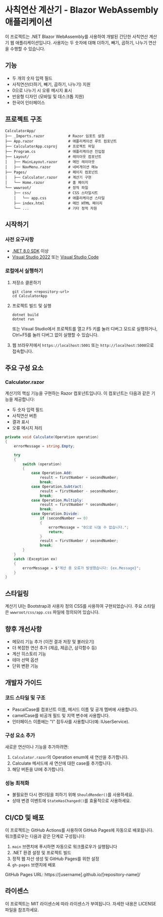 # 사칙연산 계산기 - Blazor WebAssembly 애플리케이션

이 프로젝트는 .NET Blazor WebAssembly를 사용하여 개발된 간단한 사칙연산 계산기 웹 애플리케이션입니다. 사용자는 두 숫자에 대해 더하기, 빼기, 곱하기, 나누기 연산을 수행할 수 있습니다.

## 기능

- 두 개의 숫자 입력 필드
- 사칙연산(더하기, 빼기, 곱하기, 나누기) 지원
- 0으로 나누기 시 오류 메시지 표시
- 반응형 디자인 (모바일 및 데스크톱 지원)
- 한국어 인터페이스

## 프로젝트 구조

```
CalculatorApp/
├── _Imports.razor           # Razor 임포트 설정
├── App.razor                # 애플리케이션 루트 컴포넌트
├── CalculatorApp.csproj     # 프로젝트 파일
├── Program.cs               # 애플리케이션 진입점
├── Layout/                  # 레이아웃 컴포넌트
│   ├── MainLayout.razor     # 메인 레이아웃
│   ├── NavMenu.razor        # 네비게이션 메뉴
├── Pages/                   # 페이지 컴포넌트
│   ├── Calculator.razor     # 계산기 구현
│   └── Home.razor           # 홈 페이지
└── wwwroot/                 # 정적 파일
    ├── css/                 # CSS 스타일시트
    │   └── app.css          # 애플리케이션 스타일
    ├── index.html           # 메인 HTML 페이지
    └── ...                  # 기타 정적 자원
```

## 시작하기

### 사전 요구사항

- [.NET 8.0 SDK](https://dotnet.microsoft.com/download/dotnet/8.0) 이상
- [Visual Studio 2022](https://visualstudio.microsoft.com/downloads/) 또는 [Visual Studio Code](https://code.visualstudio.com/)

### 로컬에서 실행하기

1. 저장소 클론하기
   ```
   git clone <repository-url>
   cd CalculatorApp
   ```

2. 프로젝트 빌드 및 실행
   ```
   dotnet build
   dotnet run
   ```
   또는 Visual Studio에서 프로젝트를 열고 F5 키를 눌러 디버그 모드로 실행하거나, Ctrl+F5를 눌러 디버그 없이 실행할 수 있습니다.

3. 웹 브라우저에서 `https://localhost:5001` 또는 `http://localhost:5000`으로 접속합니다.

## 주요 구성 요소

### Calculator.razor

계산기의 핵심 기능을 구현하는 Razor 컴포넌트입니다. 이 컴포넌트는 다음과 같은 기능을 제공합니다:

- 두 숫자 입력 필드
- 사칙연산 버튼
- 결과 표시
- 오류 메시지 처리

```csharp
private void Calculate(Operation operation)
{
    errorMessage = string.Empty;

    try
    {
        switch (operation)
        {
            case Operation.Add:
                result = firstNumber + secondNumber;
                break;
            case Operation.Subtract:
                result = firstNumber - secondNumber;
                break;
            case Operation.Multiply:
                result = firstNumber * secondNumber;
                break;
            case Operation.Divide:
                if (secondNumber == 0)
                {
                    errorMessage = "0으로 나눌 수 없습니다.";
                    return;
                }
                result = firstNumber / secondNumber;
                break;
        }
    }
    catch (Exception ex)
    {
        errorMessage = $"계산 중 오류가 발생했습니다: {ex.Message}";
    }
}
```

## 스타일링

계산기 UI는 Bootstrap과 사용자 정의 CSS를 사용하여 구현되었습니다. 주요 스타일은 `wwwroot/css/app.css` 파일에 정의되어 있습니다.

## 향후 개선사항

- 메모리 기능 추가 (이전 결과 저장 및 불러오기)
- 더 복잡한 연산 추가 (제곱, 제곱근, 삼각함수 등)
- 계산 히스토리 기능
- 테마 선택 옵션
- 단위 변환 기능

## 개발자 가이드

### 코드 스타일 및 구조
- PascalCase를 컴포넌트 이름, 메서드 이름 및 공개 멤버에 사용합니다.
- camelCase를 비공개 필드 및 지역 변수에 사용합니다.
- 인터페이스 이름에는 "I" 접두사를 사용합니다(예: IUserService).

### 구성 요소 추가
새로운 연산이나 기능을 추가하려면:

1. `Calculator.razor`의 Operation enum에 새 연산을 추가합니다.
2. Calculate 메서드에 새 연산에 대한 case를 추가합니다.
3. 해당 버튼을 UI에 추가합니다.

### 성능 최적화
- 불필요한 다시 렌더링을 피하기 위해 `ShouldRender()`를 사용하세요.
- 상태 변경 이벤트에 `StateHasChanged()`를 효율적으로 사용하세요.

## CI/CD 및 배포

이 프로젝트는 GitHub Actions를 사용하여 GitHub Pages에 자동으로 배포됩니다. 워크플로우는 다음과 같은 단계로 구성됩니다:

1. `main` 브랜치에 푸시하면 자동으로 워크플로우가 실행됩니다
2. .NET 환경 설정 및 프로젝트 빌드
3. 정적 웹 자산 생성 및 GitHub Pages를 위한 설정
4. `gh-pages` 브랜치에 배포

GitHub Pages URL: https://[username].github.io/[repository-name]/

## 라이센스

이 프로젝트는 MIT 라이센스에 따라 라이센스가 부여됩니다. 자세한 내용은 LICENSE 파일을 참조하세요.